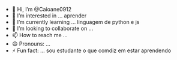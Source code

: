 - 👋 Hi, I’m @Caioane0912
- 👀 I’m interested in ... aprender 
- 🌱 I’m currently learning ... linguagem de python e js
- 💞️ I’m looking to collaborate on ...
- 📫 How to reach me ...
- 😄 Pronouns: ...
- ⚡ Fun fact: ... sou estudante o que comdiz em estar aprendendo 

<!---
Caioane0912/Caioane0912 is a ✨ special ✨ repository because its `README.md` (this file) appears on your GitHub profile.
You can click the Preview link to take a look at your changes.
--->
